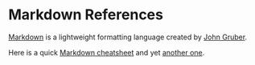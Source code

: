 # Markdown References

[Markdown](https://en.wikipedia.org/wiki/Markdown) is a lightweight formatting language created by [John Gruber](https://en.wikipedia.org/wiki/John_Gruber).

Here is a quick [Markdown cheatsheet](https://github.com/adam-p/markdown-here/wiki/Markdown-Cheatsheet) and yet [another one](http://support.mashery.com/docs/customizing_your_portal/Markdown_Cheat_Sheet).
